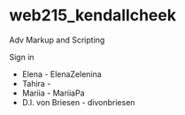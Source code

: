 # web215_kendallcheek
Adv Markup and Scripting

Sign in 

<ul>
  <li>Elena - ElenaZelenina </li>
  <li>Tahira -</li>
  <li>Mariia - MariiaPa </li>
  <li>D.I. von Briesen - divonbriesen</li>
 </ul>
